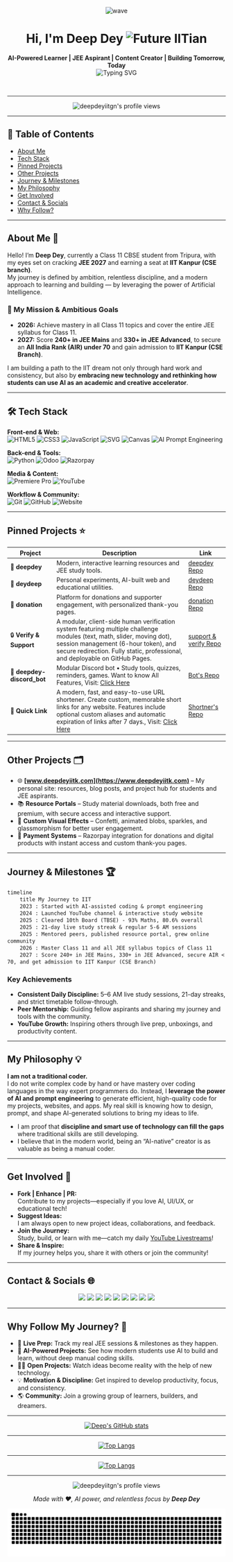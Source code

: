 <p align="center">
  <img src="https://media.giphy.com/media/hvRJCLFzcasrR4ia7z/giphy.gif" width="40" alt="wave" />
</p>

<h1 align="center">Hi, I'm Deep Dey <img src="https://img.shields.io/badge/-Future%20IITian-%23FF5F1F?style=flat-square&logo=google&logoColor=white" alt="Future IITian" /></h1>
<p align="center">
  <b>AI-Powered Learner | JEE Aspirant | Content Creator | Building Tomorrow, Today</b><br>
  <img src="https://readme-typing-svg.demolab.com?font=Fira+Code&duration=3000&pause=800&color=3A0CA3&center=true&vCenter=true&width=450&lines=JEE+2027+Aspirant;AI+%2B+Prompt+Engineering+Enthusiast;Web+%26+App+Innovator;Consistent+5AM+Study+Streaks" alt="Typing SVG">
</p>
<br>

---

<p align="center">
  <img src="https://komarev.com/ghpvc/?username=deepdeyiitgn" alt="deepdeyiitgn's profile views" />
</p>

  

---

## 📌 Table of Contents
- [About Me](#about-me-🚀)
- [Tech Stack](#️-tech-stack)
- [Pinned Projects](#pinned-projects-⭐)
- [Other Projects](#other-projects-🗂️)
- [Journey & Milestones](#journey--milestones-🏆)
- [My Philosophy](#my-philosophy-💡)
- [Get Involved](#get-involved-🤝)
- [Contact & Socials](#contact--socials-🌐)
- [Why Follow?](#why-follow-my-journey-🌟)

---

## About Me 🚀

Hello! I’m **Deep Dey**, currently a Class 11 CBSE student from Tripura, with my eyes set on cracking **JEE 2027** and earning a seat at **IIT Kanpur (CSE branch)**.  
My journey is defined by ambition, relentless discipline, and a modern approach to learning and building — by leveraging the power of Artificial Intelligence.

### 🎯 My Mission & Ambitious Goals

- **2026:** Achieve mastery in all Class 11 topics and cover the entire JEE syllabus for Class 11.
- **2027:** Score **240+ in JEE Mains** and **330+ in JEE Advanced**, to secure an **All India Rank (AIR) under 70** and gain admission to **IIT Kanpur (CSE Branch)**.

I am building a path to the IIT dream not only through hard work and consistency, but also by **embracing new technology and rethinking how students can use AI as an academic and creative accelerator**.

---

## 🛠️ Tech Stack

**Front-end & Web:**  
![HTML5](https://img.shields.io/badge/HTML5-E34F26?style=for-the-badge&logo=html5&logoColor=white)
![CSS3](https://img.shields.io/badge/CSS3-1572B6?style=for-the-badge&logo=css3&logoColor=white)
![JavaScript](https://img.shields.io/badge/JavaScript-F7DF1E?style=for-the-badge&logo=javascript&logoColor=black)
![SVG](https://img.shields.io/badge/SVG-FF9900?style=for-the-badge&logo=svg&logoColor=white)
![Canvas](https://img.shields.io/badge/Canvas-FF5733?style=for-the-badge&logo=javascript&logoColor=white)
![AI Prompt Engineering](https://img.shields.io/badge/AI-Prompt_Engineering-0F0F0F?style=for-the-badge&logo=openai&logoColor=white)

**Back-end & Tools:**  
![Python](https://img.shields.io/badge/Python-3776AB?style=for-the-badge&logo=python&logoColor=white)
![Odoo](https://img.shields.io/badge/Odoo-4A7EBB?style=for-the-badge&logo=odoo&logoColor=white)
![Razorpay](https://img.shields.io/badge/Razorpay-00AEE9?style=for-the-badge&logo=razorpay&logoColor=white)

**Media & Content:**  
![Premiere Pro](https://img.shields.io/badge/Video_Editing-Premiere_Pro-FF0000?style=for-the-badge&logo=adobe-premiere&logoColor=white)
![YouTube](https://img.shields.io/badge/YouTube-FF0000?style=for-the-badge&logo=youtube&logoColor=white)

**Workflow & Community:**  
![Git](https://img.shields.io/badge/Git-F05032?style=for-the-badge&logo=git&logoColor=white)
![GitHub](https://img.shields.io/badge/GitHub-181717?style=for-the-badge&logo=github&logoColor=white)
![Website](https://img.shields.io/badge/DeepDey_Website-3A0CA3?style=for-the-badge&logo=webflow&logoColor=white)

---

## Pinned Projects ⭐

| Project | Description | Link |
|---------|-------------|------|
| 🎯 **deepdey** | Modern, interactive learning resources and JEE study tools. | [deepdey Repo](https://github.com/deepdeyiitgn/deepdey) |
| 🚀 **deydeep** | Personal experiments, AI-built web and educational utilities. | [deydeep Repo](https://github.com/deepdeyiitgn/deydeep) |
| 💖 **donation** | Platform for donations and supporter engagement, with personalized thank-you pages. | [donation Repo](https://github.com/deepdeyiitgn/donation) |
| 🔒 **Verify & Support** | A modular, client-side human verification system featuring multiple challenge modules (text, math, slider, moving dot), session management (6-hour token), and secure redirection. Fully static, professional, and deployable on GitHub Pages. | [support & verify Repo](https://github.com/deepdeyiitgn/support-page-deepdeyiitk.com) |
| 🤖 **deepdey-discord_bot** | Modular Discord bot • Study tools, quizzes, reminders, games. Want to know All Features, Visit: [Click Here](https://deepdey-discord-bot.vercel.app) | [Bot's Repo](https://github.com/deepdeyiitgn/deepdey-discord_bot) |
| 🔗 **Quick Link** | A modern, fast, and easy-to-use URL shortener. Create custom, memorable short links for any website. Features include optional custom aliases and automatic expiration of links after 7 days., Visit: [Click Here](https://quick-link-url-shortener.vercel.app/) | [Shortner's Repo](https://github.com/deepdeyiitgn/QuickLink-URL-Shortener) |
---

## Other Projects 🗂️

- 🌐 **[www.deepdeyiitk.com](https://www.deepdeyiitk.com)** – My personal site: resources, blog posts, and project hub for students and JEE aspirants.
- 📚 **Resource Portals** – Study material downloads, both free and premium, with secure access and interactive support.
- 🎨 **Custom Visual Effects** – Confetti, animated blobs, sparkles, and glassmorphism for better user engagement.
- 🏦 **Payment Systems** – Razorpay integration for donations and digital products with instant access and custom thank-you pages.

---

## Journey & Milestones 🏆

```mermaid
timeline
    title My Journey to IIT
    2023 : Started with AI-assisted coding & prompt engineering
    2024 : Launched YouTube channel & interactive study website
    2025 : Cleared 10th Board (TBSE) - 93% Maths, 80.6% overall
    2025 : 21-day live study streak & regular 5-6 AM sessions
    2025 : Mentored peers, published resource portal, grew online community
    2026 : Master Class 11 and all JEE syllabus topics of Class 11
    2027 : Score 240+ in JEE Mains, 330+ in JEE Advanced, secure AIR < 70, and get admission to IIT Kanpur (CSE Branch)
```

### Key Achievements
- **Consistent Daily Discipline:** 5–6 AM live study sessions, 21-day streaks, and strict timetable follow-through.
- **Peer Mentorship:** Guiding fellow aspirants and sharing my journey and tools with the community.
- **YouTube Growth:** Inspiring others through live prep, unboxings, and productivity content.

---

## My Philosophy 💡

**I am not a traditional coder.**  
I do not write complex code by hand or have mastery over coding languages in the way expert programmers do. Instead, I **leverage the power of AI and prompt engineering** to generate efficient, high-quality code for my projects, websites, and apps. My real skill is knowing how to design, prompt, and shape AI-generated solutions to bring my ideas to life.  
- I am proof that **discipline and smart use of technology can fill the gaps** where traditional skills are still developing.
- I believe that in the modern world, being an “AI-native” creator is as valuable as being a manual coder.

---

## Get Involved 🤝

- **Fork | Enhance | PR:**  
  Contribute to my projects—especially if you love AI, UI/UX, or educational tech!
- **Suggest Ideas:**  
  I am always open to new project ideas, collaborations, and feedback.
- **Join the Journey:**  
  Study, build, or learn with me—catch my daily [YouTube Livestreams](https://www.youtube.com/@deepdeyiit)!
- **Share & Inspire:**  
  If my journey helps you, share it with others or join the community!

---

## Contact & Socials 🌐

<p align="center">
  <a href="https://www.deepdeyiitk.com"><img src="https://img.shields.io/badge/Website-DeepDey-blue?style=for-the-badge" /></a>
  <a href="mailto:thedeeparise@gmail.com"><img src="https://img.shields.io/badge/Email-contact@deepdeyiitk.com-yellow?style=for-the-badge" /></a>
  <a href="https://www.instagram.com/deepdey.official/"><img src="https://img.shields.io/badge/Instagram-@deepdey.official-purple?style=for-the-badge" /></a>
  <a href="https://www.youtube.com/@deepdeyiit"><img src="https://img.shields.io/badge/YouTube-DeepDey-red?style=for-the-badge" /></a>
  <a href="https://www.linkedin.com/in/deepdeyiitgn"><img src="https://img.shields.io/badge/LinkedIn-deepdeyiitgn-blue?style=for-the-badge" /></a>
  <a href="https://x.com/deepdeyofficial"><img src="https://img.shields.io/badge/X-@deepdeyofficial-black?style=for-the-badge" /></a>
  <a href="https://discord.gg/bSghTD4PVY"><img src="https://img.shields.io/badge/Discord-Community-5865F2?style=for-the-badge" /></a>
  <a href="https://open.spotify.com/playlist/6KIXCU0MCMP86td8GmLgxj"><img src="https://img.shields.io/badge/Spotify-Playlist-1DB954?style=for-the-badge" /></a>
  <a href="https://taplink.cc/deepdey.official"><img src="https://img.shields.io/badge/All%20Links-Taplink-3a0ca3?style=for-the-badge" /></a>
</p>

---

## Why Follow My Journey? 🌟

- 🎥 **Live Prep:** Track my real JEE sessions & milestones as they happen.
- 🤖 **AI-Powered Projects:** See how modern students use AI to build and learn, without deep manual coding skills.
- 🧑‍💻 **Open Projects:** Watch ideas become reality with the help of new technology.
- 💡 **Motivation & Discipline:** Get inspired to develop productivity, focus, and consistency.
- 🌎 **Community:** Join a growing group of learners, builders, and dreamers.

---
<div align="center"> 
  
 [![Deep's GitHub stats](https://github-readme-stats.vercel.app/api?username=deepdeyiitgn&show_icons=true)](https://github.com/deepdeyiitgn/deepdey-discord_bot/)
</div>

---
<div align="center"> 
  
  [![Top Langs](https://github-readme-stats.vercel.app/api/top-langs/?username=deepdeyiitgn&layout=pie)](https://github.com/deepdeyiitgn)
</div>

---
<div align="center"> 
  
  [![Top Langs](https://github-readme-stats.vercel.app/api/top-langs/?username=deepdeyiitgn&stats_format=bytes)](https://deepdeyiitk.com/)
</div>

---
<div align="center"> 
  
<p align="center">
 
  <img src="https://komarev.com/ghpvc/?username=deepdeyiitgn" alt="deepdeyiitgn's profile views" />
</p>
</div>


<p align="center">
  <em>Made with ❤️, AI power, and relentless focus by <b>Deep Dey</b></em>
</p>



<div align="center"> 
  
  [![](https://raw.githubusercontent.com/Anuj579/Anuj579/output/github-contribution-grid-snake-dark.svg)](https://deepdeyiitk.com/)
</div>
